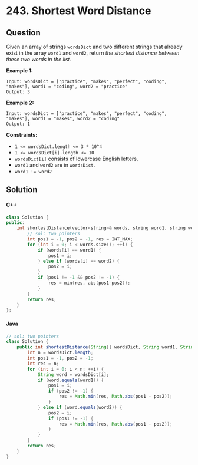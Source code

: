 # 243. Shortest Word Distance

## Question

Given an array of strings `wordsDict` and two different strings that already exist in the array `word1` and `word2`, return _the shortest distance between these two words in the list_.

**Example 1:**

```
Input: wordsDict = ["practice", "makes", "perfect", "coding", "makes"], word1 = "coding", word2 = "practice"
Output: 3
```

**Example 2:**

```
Input: wordsDict = ["practice", "makes", "perfect", "coding", "makes"], word1 = "makes", word2 = "coding"
Output: 1
```

**Constraints:**

* `1 <= wordsDict.length <= 3 * 10^4`
* `1 <= wordsDict[i].length <= 10`
* `wordsDict[i]` consists of lowercase English letters.
* `word1` and `word2` are in `wordsDict`.
* `word1 != word2`

## Solution

#### C++

```cpp
class Solution {
public:
    int shortestDistance(vector<string>& words, string word1, string word2) {
        // sol: two pointers
        int pos1 = -1, pos2 = -1, res = INT_MAX;
        for (int i = 0; i < words.size(); ++i) {
            if (words[i] == word1) {
                pos1 = i;
            } else if (words[i] == word2) {
                pos2 = i;
            }
            if (pos1 != -1 && pos2 != -1) {
                res = min(res, abs(pos1-pos2));
            }
        }
        return res;
    }
};
```

#### Java

```java
// sol: two pointers
class Solution {
    public int shortestDistance(String[] wordsDict, String word1, String word2) {
        int n = wordsDict.length;
        int pos1 = -1, pos2 = -1;
        int res = n;
        for (int i = 0; i < n; ++i) {
            String word = wordsDict[i];
            if (word.equals(word1)) {
                pos1 = i;
                if (pos2 != -1) {
                    res = Math.min(res, Math.abs(pos1 - pos2));
                }
            } else if (word.equals(word2)) {
                pos2 = i;
                if (pos1 != -1) {
                    res = Math.min(res, Math.abs(pos1 - pos2));
                }
            }
        }
        return res;
    }
}
```
